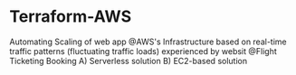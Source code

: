 # Terraform-AWS
Automating Scaling of web app @AWS's Infrastructure based on real-time traffic patterns (fluctuating traffic loads) experienced by websit @Flight Ticketing Booking  A) Serverless solution B) EC2-based solution 
